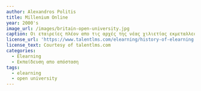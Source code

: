```yaml
---
author: Alexandros Politis
title: Millenium Online
year: 2000's
image_url: /images/britain-open-university.jpg
caption: Οι εταιρείες πλέον απο τις αρχές της νέας χιλιετίας εκμεταλλεόνται τα σύγχρονα μέσα και το ίντερνετ και αρχίζουν να εκπαιδεύουν τους εργαζομενούς τους.
license_url: 'https://www.talentlms.com/elearning/history-of-elearning'
license_text: Courtesy of talentlms.com
categories:
  - Elearning 
  - Εκπαίδευση απο απόσταση
tags:
  - elearning
  - open university
---
```

